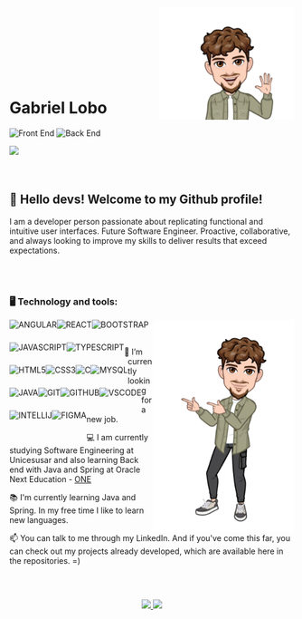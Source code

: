 
<img align="right" width="240px" style="margin-top:-20px" src="assets/img/My_avatar_01.png">
</br>
</br>
</br>
</br>
</br>
</br>

<div dsplay="inline-block">

 
<h1 align="left">Gabriel Lobo</h1>

![Front End](https://img.shields.io/badge/front.end-FF0000?style=for-the-badge&logo=front-end&logoColor=white)
![Back End](https://img.shields.io/badge/back.end-0000FF?style=for-the-badge&logo=front-end&logoColor=white)
    
<a href="https://www.linkedin.com/in/devgabrielvitor/">
<img src="https://cdn.jsdelivr.net/gh/devicons/devicon@latest/icons/linkedin/linkedin-original.svg" height="40px"/>
</a>

</div>





</br>
</br>

## 👋 Hello devs! Welcome to my Github profile!

I am a developer person passionate about replicating functional and intuitive user interfaces. Future Software Engineer. Proactive, collaborative, and always looking to improve my skills to deliver results that exceed expectations.

<br>
<br>

### 🖥️ Technology and tools: 
<img width="250px" align="right" src="assets/img/My_avatar_02.png">
<img align="left" src="https://cdn.jsdelivr.net/gh/devicons/devicon@latest/icons/angularjs/angularjs-original.svg" height="40px" title="ANGULAR"/>
<img align="left" src="https://cdn.jsdelivr.net/gh/devicons/devicon@latest/icons/react/react-original.svg" height="40px" title="REACT"/>
<img align="left" src="https://cdn.jsdelivr.net/gh/devicons/devicon@latest/icons/bootstrap/bootstrap-original.svg" height="40px" title="BOOTSTRAP"/>
<img align="left" src="https://cdn.jsdelivr.net/gh/devicons/devicon@latest/icons/javascript/javascript-original.svg" height="40px" title="JAVASCRIPT"/>
<img align="left" src="https://cdn.jsdelivr.net/gh/devicons/devicon@latest/icons/typescript/typescript-original.svg" height="40px" title="TYPESCRIPT"/>
<img align="left" src="https://cdn.jsdelivr.net/gh/devicons/devicon@latest/icons/html5/html5-original.svg" height="40px" title="HTML5"/>
<img align="left" src="https://cdn.jsdelivr.net/gh/devicons/devicon@latest/icons/css3/css3-original.svg" height="40px" title="CSS3"/>
<img align="left" src="https://cdn.jsdelivr.net/gh/devicons/devicon@latest/icons/c/c-original.svg" height="40px" title="C"/>
<img align="left" src="https://cdn.jsdelivr.net/gh/devicons/devicon@latest/icons/mysql/mysql-original-wordmark.svg" height="40px" title="MYSQL"/>
<img align="left" src="https://cdn.jsdelivr.net/gh/devicons/devicon@latest/icons/java/java-original.svg" height="40px" title="JAVA"/>
<img align="left" src="https://cdn.jsdelivr.net/gh/devicons/devicon@latest/icons/git/git-original.svg"" height="40px" title="GIT"/>
<img align="left" src="https://cdn.jsdelivr.net/gh/devicons/devicon@latest/icons/github/github-original.svg" height="40px" title="GITHUB"/>
<img align="left" src="https://cdn.jsdelivr.net/gh/devicons/devicon@latest/icons/vscode/vscode-original.svg" height="40px" title="VSCODE"/>
<img align="left" src="https://cdn.jsdelivr.net/gh/devicons/devicon@latest/icons/intellij/intellij-original.svg" height="40px" title="INTELLIJ"/>
<img align="left" src="https://cdn.jsdelivr.net/gh/devicons/devicon@latest/icons/figma/figma-original.svg" height="40px" title="FIGMA"/>

</br>
</br>
<div display="block">
 <p align="left">🔭 I’m currently looking for a new job.</p>
 <p align="left">💻 I am currently studying Software Engineering at Unicesusar and also learning Back end with Java and Spring at Oracle Next Education - <a href="https://www.oracle.com/br/education/oracle-next-education/">ONE</a></p>
 <p align="left">📚 I'm currently learning Java and Spring. In my free time I like to learn new languages.</p>
 <p align="left">📫 You can talk to me through my LinkedIn. And if you've come this far, you can check out my projects already developed, which are available here in the repositories. =)</p>

</div>

</br>

##
<p align="center">
<a href="https://github.com/Gvitor10">
  <img height="180em" src="https://github-readme-stats-eight-theta.vercel.app/api?username=Gvitor10&show_icons=true&theme=algolia&include_all_commits=true&count_private=true"/>
  <img height="180em" src="https://github-readme-stats-eight-theta.vercel.app/api/top-langs/?username=Gvitor10&layout=compact&langs_count=8&theme=algolia"/>
</a>
</p>
